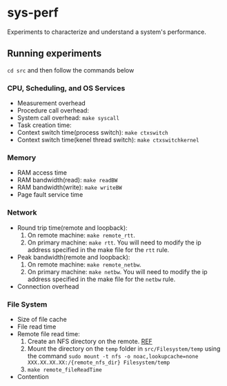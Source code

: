 # sys-perf

Experiments to characterize and understand a system's performance.

## Running experiments
`cd src` and then follow the commands below
### CPU, Scheduling, and OS Services
- Measurement overhead
- Procedure call overhead:
- System call overhead: `make syscall`
- Task creation time:
- Context switch time(process switch): `make ctxswitch`
- Context switch time(kenel thread switch): `make ctxswitchkernel`

### Memory
- RAM access time
- RAM bandwidth(read): `make readBW`
- RAM bandwidth(write): `make writeBW` 
- Page fault service time

### Network
- Round trip time(remote and loopback): 
    1. On remote machine: `make remote_rtt`. 
    2. On primary machine: `make rtt`. You will need to modify the ip address specified in the make file for the `rtt` rule.
- Peak bandwidth(remote and loopback):
    1. On remote machine: `make remote_netbw`. 
    2. On primary machine: `make netbw`. You will need to modify the ip address specified in the make file for the `netbw` rule.
- Connection overhead

### File System
- Size of file cache
- File read time
- Remote file read time: 
    1. Create an NFS directory on the remote. [REF](https://bluexp.netapp.com/blog/azure-anf-blg-linux-nfs-server-how-to-set-up-server-and-client)
    2. Mount the directory on the `temp` folder in `src/Filesystem/temp` using the command `sudo mount -t nfs -o noac,lookupcache=none XXX.XX.XX.XX:/{remote_nfs_dir} Filesystem/temp`
    3. `make remote_fileReadTime`
- Contention